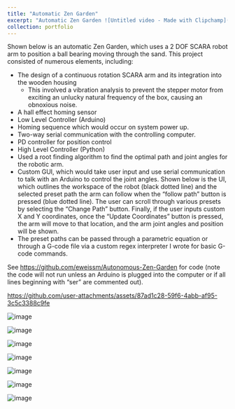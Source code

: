 ```yaml
---
title: "Automatic Zen Garden"
excerpt: "Automatic Zen Garden ![Untitled video - Made with Clipchamp](https://github.com/eweissm/Autonomous-Zen-Garden/assets/73143081/3ab6f555-8f9d-4b08-80e6-b3ee96074b49)"
collection: portfolio
---
```


Shown below is an automatic Zen Garden, which uses a 2 DOF SCARA robot arm to position a ball bearing moving through the sand. This project consisted of numerous elements, including:
* The design of a continuous rotation SCARA arm and its integration into the wooden housing
  *	This involved a vibration analysis to prevent the stepper motor from exciting an unlucky natural frequency of the box, causing an obnoxious noise.
*	A hall effect homing sensor
*	Low Level Controller (Arduino)
  *	Homing sequence which would occur on system power up.
  *	Two-way serial communication with the controlling computer.
  *	PD controller for position control
*	High Level Controller (Python)
  *	Used a root finding algorithm to find the optimal path and joint angles for the robotic arm. 
  *	Custom GUI, which would take user input and use serial communication to talk with an Arduino to control the joint angles. Shown below is the UI, which outlines the workspace of the robot (black dotted line) and the selected preset path the arm can follow when the “follow path” button is pressed (blue dotted line). The user can scroll through various presets by selecting the “Change Path” button. Finally, if the user inputs custom X and Y coordinates, once the “Update Coordinates” button is pressed, the arm will move to that location, and the arm joint angles and position will be shown. 
  *	The preset paths can be passed through a parametric equation or through a G-code file via a custom regex interpreter I wrote for basic G-code commands.

See https://github.com/eweissm/Autonomous-Zen-Garden for code (note the code will not run unless an Arduino is plugged into the computer or if all lines beginning with “ser” are commented out).


https://github.com/user-attachments/assets/87ad1c28-59f6-4abb-af95-3c5c3388c9fe

![image](https://github.com/user-attachments/assets/0cb128d9-cbb4-4c88-910d-e1362cb3b47e)

![image](https://github.com/user-attachments/assets/915888d6-324d-4819-9a0b-257dcbc093f1)

![image](https://github.com/user-attachments/assets/642310da-0459-4fdb-82ea-550516700b7d)

![image](https://github.com/user-attachments/assets/641643cf-6f32-4fd3-b6bc-c3577a73c673)

![image](https://github.com/user-attachments/assets/fc0f7de1-8f93-44bb-ab4b-4f39f6c8822f)

![image](https://github.com/user-attachments/assets/37994141-4010-423b-8d04-ce67b0d2fade)

![image](https://github.com/user-attachments/assets/e81f3b05-42f6-422d-98ed-dbd8f6811b9c)
